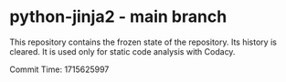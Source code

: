 # python-jinja2 - main branch

This repository contains the frozen state of the repository.
Its history is cleared. It is used only for static code
analysis with Codacy.

Commit Time: 1715625997
